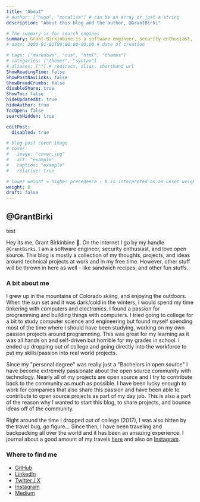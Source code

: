 ```yaml
---
title: "About"
# author: ["hugo", "monalisa"] # can be an array or just a string
description: "About this blog and the author, @GrantBirki"

# The summary is for search engines
summary: Grant Birkinbine is a software engineer, security enthusiast, and loves open source. This blog is a collection of his thoughts and projects.
# date: 2000-01-01T00:00:00-00:00 # date of creation

# tags: ["markdown", "css", "html", "themes"]
# categories: ["themes", "syntax"]
# aliases: [""] # redirect, alias, shorthand url
ShowReadingTime: false
ShowPostNavLinks: false
ShowBreadCrumbs: false
disableShare: true
ShowToc: false
hideUpdatedAt: true
hideAuthor: true
TocOpen: false
searchHidden: true

editPost:
  disabled: true

# blog post cover image
# cover:
#   image: "cover.jpg"
#   alt: "example"
#   caption: "example"
#   relative: true  

# lower weight = higher precedence - 0 is interpreted as an unset weight
weight: 0
draft: false
---
```


## @GrantBirki

test

Hey its me, Grant Birkinbine 👋. On the internet I go by my handle `@GrantBirki`. I am a software engineer, security enthusiast, and love open source. This blog is mostly a collection of my thoughts, projects, and ideas around technical projects at work and in my free time. However, other stuff will be thrown in here as well - like sandwich recipes, and other fun stuffs.

### A bit about me

I grew up in the mountains of Colorado skiing, and enjoying the outdoors. When the sun set and it was dark/cold in the winters, I would spend my time tinkering with computers and electronics. I found a passion for programming and building things with computers. I tried going to college for a bit to study computer science and engineering but found myself spending most of the time where I should have been studying, working on my own passion projects around programming. This was great for my learning as it was all hands on and self-driven but horrible for my grades in school. I ended up dropping out of college and going directly into the workforce to put my skills/passion into real world projects.

Since my "personal degree" was really just a "Bachelors in open source" I have become extremely passionate about the open source community with technology. Nearly all of my projects are open source and I try to contribute back to the community as much as possible. I have been lucky enough to work for companies that also share this passion and have been able to contribute to open source projects as part of my day job. This is also a part of the reason why I wanted to start this blog, to share projects, and bounce ideas off of the community.

Right around the time I dropped out of college (2017), I was also bitten by the travel bug, go figure... Since then, I have been traveling and backpacking all over the world and it has been an amazing experience. I journal about a good amount of my travels [here](https://journal.birki.io/) and also on [Instagram](https://www.instagram.com/grantbirki/).

### Where to find me

- [GitHub](https://github.com/GrantBirki)
- [LinkedIn](https://www.linkedin.com/in/grantbirkinbine/)
- [Twitter / X](https://twitter.com/GrantBirki)
- [Instagram](https://www.instagram.com/grantbirki/)
- [Medium](https://birki.medium.com/)
